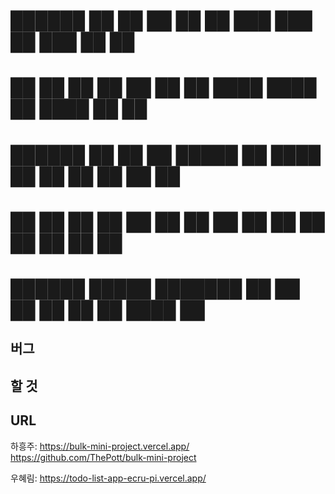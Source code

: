 #  ██████  ██   ██ ██      ██   ██          ███    ███ ██ ███    ██ ██
#  ██   ██ ██   ██ ██      ██  ██           ████  ████ ██ ████   ██ ██
#  ██████  ██   ██ ██      █████            ██ ████ ██ ██ ██ ██  ██ ██
#  ██   ██ ██   ██ ██      ██  ██           ██  ██  ██ ██ ██  ██ ██ ██
#  ██████   █████  ███████ ██   ██          ██      ██ ██ ██   ████ ██

## 버그


## 할 것


## URL
하흥주: https://bulk-mini-project.vercel.app/
https://github.com/ThePott/bulk-mini-project

우혜림: https://todo-list-app-ecru-pi.vercel.app/

